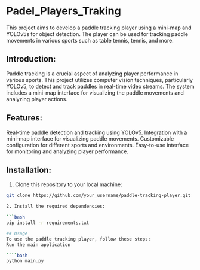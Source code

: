 # Padel_Players_Traking


This project aims to develop a paddle tracking player using a mini-map and YOLOv5s for object detection. The player can be used for tracking paddle movements in various sports such as table tennis, tennis, and more.

## Introduction:

Paddle tracking is a crucial aspect of analyzing player performance in various sports. This project utilizes computer vision techniques, particularly YOLOv5, to detect and track paddles in real-time video streams. The system includes a mini-map interface for visualizing the paddle movements and analyzing player actions.

## Features:

Real-time paddle detection and tracking using YOLOv5.
Integration with a mini-map interface for visualizing paddle movements.
Customizable configuration for different sports and environments.
Easy-to-use interface for monitoring and analyzing player performance.

## Installation:

1. Clone this repository to your local machine:

```bash
git clone https://github.com/your_username/paddle-tracking-player.git

2. Install the required dependencies:

```bash
pip install -r requirements.txt

## Usage
To use the paddle tracking player, follow these steps:
Run the main application

````bash
python main.py

